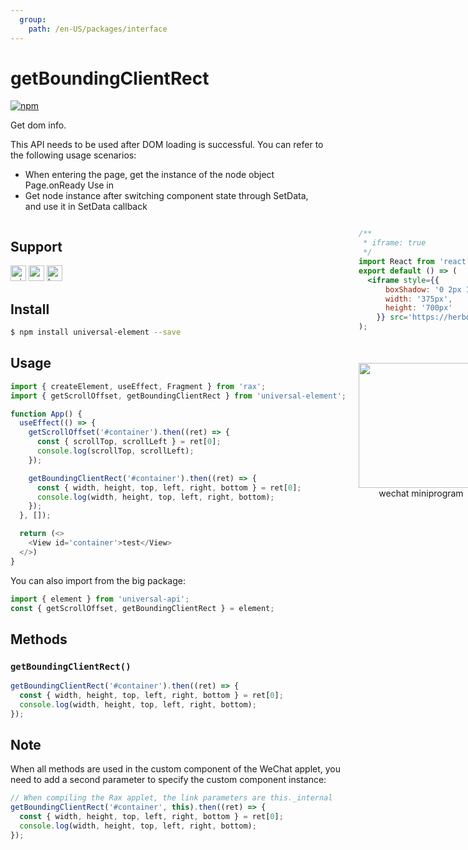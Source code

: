 ```yaml
---
  group:
    path: /en-US/packages/interface
---
```


# getBoundingClientRect

[![npm](https://img.shields.io/npm/v/universal-element.svg)](https://www.npmjs.com/package/universal-element)

Get dom info.

This API needs to be used after DOM loading is successful. You can refer to the following usage scenarios:

- When entering the page, get the instance of the node object Page.onReady  Use in
- Get node instance after switching component state through SetData, and use it in SetData callback

<div style="display: flex;flex-direction: row;justify-content: space-between;">
<div style="margin-right: 20px;">

## Support
<img alt="miniApp" src="https://gw.alicdn.com/tfs/TB1bBpmbRCw3KVjSZFuXXcAOpXa-200-200.svg" width="25px" height="25px" /> <img alt="wechatMiniprogram" src="https://img.alicdn.com/tfs/TB1slcYdxv1gK0jSZFFXXb0sXXa-200-200.svg" width="25px" height="25px"> <img alt="browser" src="https://gw.alicdn.com/tfs/TB1uYFobGSs3KVjSZPiXXcsiVXa-200-200.svg" width="25px" height="25px" />

## Install

```bash
$ npm install universal-element --save
```

## Usage

```js
import { createElement, useEffect, Fragment } from 'rax';
import { getScrollOffset, getBoundingClientRect } from 'universal-element';

function App() {
  useEffect(() => {
    getScrollOffset('#container').then((ret) => {
      const { scrollTop, scrollLeft } = ret[0];
      console.log(scrollTop, scrollLeft);
    });

    getBoundingClientRect('#container').then((ret) => {
      const { width, height, top, left, right, bottom } = ret[0];
      console.log(width, height, top, left, right, bottom);
    });
  }, []);

  return (<>
    <View id='container'>test</View>
  </>)
}
```
You can also import from the big package:

```js
import { element } from 'universal-api';
const { getScrollOffset, getBoundingClientRect } = element;

```

## Methods

### `getBoundingClientRect()`

```js
getBoundingClientRect('#container').then((ret) => {
  const { width, height, top, left, right, bottom } = ret[0];
  console.log(width, height, top, left, right, bottom);
});
```

## Note

When all methods are used in the custom component of the WeChat applet, you need to add a second parameter to specify the custom component instance:

```js
// When compiling the Rax applet, the link parameters are this._internal
getBoundingClientRect('#container', this).then((ret) => {
  const { width, height, top, left, right, bottom } = ret[0];
  console.log(width, height, top, left, right, bottom);
});
```

</div>
<div>

```jsx | inline
/**
 * iframe: true
 */
import React from 'react';
export default () => (
  <iframe style={{
      boxShadow: '0 2px 15px rgba(0,0,0,0.1)',
      width: '375px',
      height: '700px'
    }} src='https://herbox.online/p/109000004/app_ZalJy1DSm?previewZoom=100&view=preview&defaultPage=pages/universal-element/index&topSlider=false'></iframe>
);
```

<div style="display: flex;margin-top: 50px;">
  <div>
    <img src="https://img.alicdn.com/imgextra/i2/O1CN014nu4sC28KCibY5kmN_!!6000000007913-0-tps-678-648.jpg" width="200" height="200" />
    <div style="text-align: center;">wechat miniprogram</div>
  </div>
</div>

</div>
</div>
